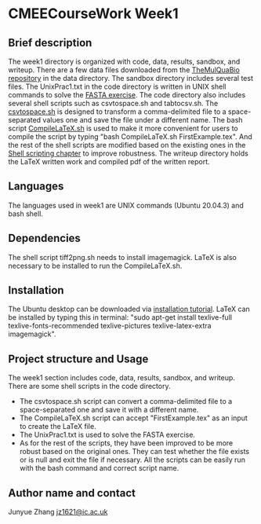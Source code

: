 # CMEECourseWork Week1
## Brief description
The week1 directory is organized with code, data, results, sandbox, and writeup. There are a few data files downloaded from the [TheMulQuaBio repository](https://github.com/mhasoba/TheMulQuaBio) in the data directory. 
The sandbox directory includes several test files.
The UnixPrac1.txt in the code directory is written in UNIX shell commands to solve the [FASTA exercise](https://mhasoba.github.io/TheMulQuaBio/notebooks/01-Unix.html#fasta-exercise). The code directory also includes several shell scripts such as csvtospace.sh and tabtocsv.sh.
The [csvtospace.sh](https://mhasoba.github.io/TheMulQuaBio/notebooks/02-ShellScripting.html#a-new-shell-script) is designed to transform a comma-delimited file to a space-separated values one and save the file under a different name. 
The bash script [CompileLaTeX.sh](https://mhasoba.github.io/TheMulQuaBio/notebooks/04-LaTeX.html#first-latex-example) is used to make it more convenient for users to compile the script by typing "bash CompileLaTeX.sh FirstExample.tex".
And the rest of the shell scripts are modified based on the existing ones in the [Shell scripting chapter](https://mhasoba.github.io/TheMulQuaBio/notebooks/02-ShellScripting.html#a-useful-shell-scripting-example) to improve robustness.
The writeup directory holds the LaTeX written work and compiled pdf of the written report.
## Languages
The languages used in week1 are UNIX commands (Ubuntu 20.04.3) and bash shell.

## Dependencies
The shell script tiff2png.sh needs to install imagemagick. LaTeX is also necessary to be installed to run the CompileLaTeX.sh.

## Installation
The Ubuntu desktop can be downloaded via [installation tutorial](https://ubuntu.com/tutorials/install-ubuntu-desktop#1-overview). LaTeX can be installed by typing this in terminal: "sudo apt-get install texlive-full texlive-fonts-recommended texlive-pictures texlive-latex-extra imagemagick".

## Project structure and Usage
The week1 section includes code, data, results, sandbox, and writeup. There are some shell scripts in the code directory. 
+ The csvtospace.sh script can convert a comma-delimited file to a space-separated one and save it with a different name. 
+ The CompileLaTeX.sh script can accept "FirstExample.tex" as an input to create the LaTeX file.
+ The UnixPrac1.txt is used to solve the FASTA exercise. 
+ As for the rest of the scripts, they have been improved to be more robust based on the original ones. They can test whether the file exists or is null and exit the file if necessary.
All the scripts can be easily run with the bash command and correct script name.

## Author name and contact
Junyue Zhang jz1621@ic.ac.uk
